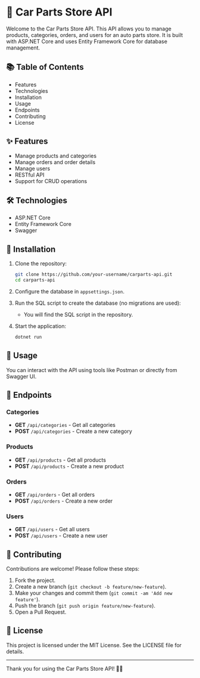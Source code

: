 ﻿# 🚗 Car Parts Store API

Welcome to the Car Parts Store API. This API allows you to manage products, categories, orders, and users for an auto parts store. It is built with ASP.NET Core and uses Entity Framework Core for database management.

## 📚 Table of Contents

- Features
- Technologies
- Installation
- Usage
- Endpoints
- Contributing
- License

## ✨ Features

- Manage products and categories
- Manage orders and order details
- Manage users
- RESTful API
- Support for CRUD operations

## 🛠️ Technologies

- ASP.NET Core
- Entity Framework Core
- Swagger

## 🚀 Installation

1. Clone the repository:
    ```bash
    git clone https://github.com/your-username/carparts-api.git
    cd carparts-api
    ```

2. Configure the database in `appsettings.json`.

3. Run the SQL script to create the database (no migrations are used):
    - You will find the SQL script in the repository.

4. Start the application:
    ```bash
    dotnet run
    ```

## 📖 Usage

You can interact with the API using tools like Postman or directly from Swagger UI.

## 📌 Endpoints

### Categories

- **GET** `/api/categories` - Get all categories
- **POST** `/api/categories` - Create a new category

### Products

- **GET** `/api/products` - Get all products
- **POST** `/api/products` - Create a new product

### Orders

- **GET** `/api/orders` - Get all orders
- **POST** `/api/orders` - Create a new order

### Users

- **GET** `/api/users` - Get all users
- **POST** `/api/users` - Create a new user

## 🤝 Contributing

Contributions are welcome! Please follow these steps:

1. Fork the project.
2. Create a new branch (`git checkout -b feature/new-feature`).
3. Make your changes and commit them (`git commit -am 'Add new feature'`).
4. Push the branch (`git push origin feature/new-feature`).
5. Open a Pull Request.

## 📄 License

This project is licensed under the MIT License. See the LICENSE file for details.

---

Thank you for using the Car Parts Store API! 🚗🔧

